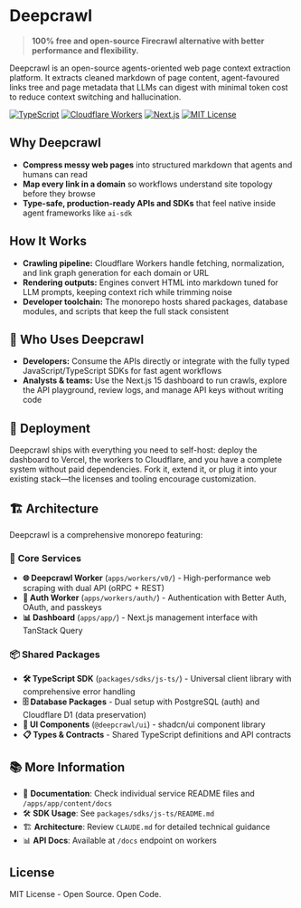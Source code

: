 # Deepcrawl

> **100% free and open-source Firecrawl alternative with better performance and flexibility.**

Deepcrawl is an open-source agents-oriented web page context extraction platform. It extracts cleaned markdown of page content, agent-favoured links tree and page metadata that LLMs can digest with minimal token cost to reduce context switching and hallucination.

[![TypeScript](https://img.shields.io/badge/TypeScript-Ready-blue.svg)](https://www.typescriptlang.org)
[![Cloudflare Workers](https://img.shields.io/badge/Cloudflare-Workers-orange.svg)](https://workers.cloudflare.com/)
[![Next.js](https://img.shields.io/badge/Next.js-15-black.svg)](https://nextjs.org/)
[![MIT License](https://img.shields.io/badge/License-MIT-green.svg)](https://opensource.org/licenses/MIT)

## Why Deepcrawl

- **Compress messy web pages** into structured markdown that agents and humans can read
- **Map every link in a domain** so workflows understand site topology before they browse
- **Type-safe, production-ready APIs and SDKs** that feel native inside agent frameworks like `ai-sdk`

## How It Works

- **Crawling pipeline:** Cloudflare Workers handle fetching, normalization, and link graph generation for each domain or URL
- **Rendering outputs:** Engines convert HTML into markdown tuned for LLM prompts, keeping context rich while trimming noise
- **Developer toolchain:** The monorepo hosts shared packages, database modules, and scripts that keep the full stack consistent

## 👥 Who Uses Deepcrawl

- **Developers:** Consume the APIs directly or integrate with the fully typed JavaScript/TypeScript SDKs for fast agent workflows
- **Analysts & teams:** Use the Next.js 15 dashboard to run crawls, explore the API playground, review logs, and manage API keys without writing code

## 🏢 Deployment

Deepcrawl ships with everything you need to self-host: deploy the dashboard to Vercel, the workers to Cloudflare, and you have a complete system without paid dependencies. Fork it, extend it, or plug it into your existing stack—the licenses and tooling encourage customization.

## 🏗️ Architecture

Deepcrawl is a comprehensive monorepo featuring:

### 🎯 **Core Services**

- **🌐 Deepcrawl Worker** (`apps/workers/v0/`) - High-performance web scraping with dual API (oRPC + REST)
- **🔐 Auth Worker** (`apps/workers/auth/`) - Authentication with Better Auth, OAuth, and passkeys
- **📊 Dashboard** (`apps/app/`) - Next.js management interface with TanStack Query

### 📦 **Shared Packages**

- **🛠️ TypeScript SDK** (`packages/sdks/js-ts/`) - Universal client library with comprehensive error handling
- **🗄️ Database Packages** - Dual setup with PostgreSQL (auth) and Cloudflare D1 (data preservation)
- **🎨 UI Components** (`@deepcrawl/ui`) - shadcn/ui component library
- **📋 Types & Contracts** - Shared TypeScript definitions and API contracts

## 📚 More Information

- 📖 **Documentation**: Check individual service README files and `/apps/app/content/docs`
- 🛠️ **SDK Usage**: See `packages/sdks/js-ts/README.md`
- 🏗️ **Architecture**: Review `CLAUDE.md` for detailed technical guidance
- 📊 **API Docs**: Available at `/docs` endpoint on workers

## License

MIT License - Open Source. Open Code.

